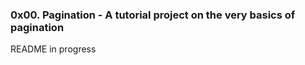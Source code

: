<h3> 0x00. Pagination - A tutorial project on the very basics of pagination</h3>
<p> README in progress </p>
